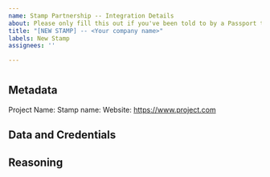 ```yaml
---
name: Stamp Partnership -- Integration Details
about: Please only fill this out if you've been told to by a Passport team member
title: "[NEW STAMP] -- <Your company name>"
labels: New Stamp
assignees: ''

---
```


<!--
Instructions:
Hello! Thank you for taking the time to propose a Stamp for the Passport app.

We're excited to work with you on reviewing your Stamp. Please fill out the
following information. Failure to do so will result in delays reviewing your
Stamp or we may reject your proposal entirely.

You'll find a series of questions and fields below containing information we
need from you to properly review your Stamp. Any text surrounded by angle
brackets (<>) should be replaced with the appropriate information about your
project. Headings should be followed by a few sentences that answer the question
or explain the topic.

When you finish, please fill out this Google form if you have any information that you'd like to pass along that must be private: https://forms.gle/tr1CWZgE4fWGQxam8
-->



# <Stamp Provider>
<!--
Replace this comment with a brief (1-3 sentences) paragraph explaining your
project.
-->

## Metadata

Project Name: <project name>
Stamp name: <stamp name>
Website: <https://www.project.com>

## Data and Credentials

<!--
For a Stamp to be useful, it should include more than one verifiable credential (VC). For example, our Snapshot Stamp has two different VCs: "Voted on two or more DAO proposals" and "Created a DAO proposal that was voted on by at least one account" 

For each verifiable credential you issue as part of your Stamp, please provide:
- the VC name (i.e. `SnapshotVotesProvider`)
- the data point in your app that supports this VC (i.e. User must have voted on 2 or more DAO proposals)
- difficulty to achieve (based on % of your users who qualify): <easy|medium|hard>
-->

## Reasoning

<!--
We're looking for data (and ultimately VCs) that can help us detect and prevent
bots. Please share a few sentences here that outline how the data provided by
your Stamp will help us do that.
-->
